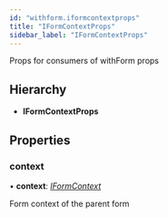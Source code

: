 ```yaml
---
id: "withform.iformcontextprops"
title: "IFormContextProps"
sidebar_label: "IFormContextProps"
---
```


Props for consumers of withForm props

## Hierarchy

* **IFormContextProps**

## Properties

###  context

• **context**: *[IFormContext](formcontext.iformcontext.md)*

Form context of the parent form
